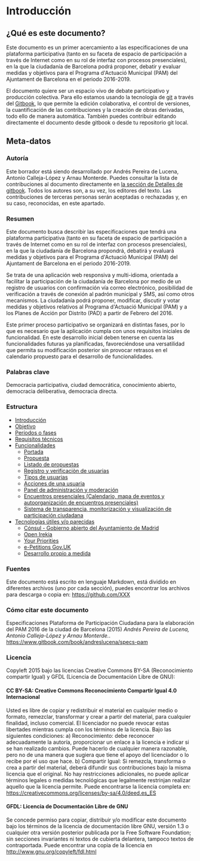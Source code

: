 # Introducción

## ¿Qué es este documento?

Este documento es un primer acercamiento a las especificaciones de una plataforma participativa (tanto en su faceta de espacio de participación a través de Internet como en su rol de interfaz con procesos presenciales), en la que la ciudadanía de Barcelona podrá proponer, debatir y evaluar medidas y objetivos para el Programa d'Actuació Municipal (PAM) del Ajuntament de Barcelona en el periodo 2016-2019.

El documento quiere ser un espacio vivo de debate participativo y producción colectiva. Para ello estamos usando la tecnología de [git](https://git-scm.com/) a través del [Gitbook](http://gitbook.com), lo que permite la edición colaborativa, el control de versiones, la cuantificación de las contribuciones y la creación de obras derivadas, todo ello de manera automática. También puedes contribuir editando directamente el documento desde gitbook o desde tu repositorio git local.

## Meta-datos 

### Autoría

Este borrador está siendo desarrollado por Andrés Pereira de Lucena, Antonio Calleja-López y Arnau Monterde. Puedes consultar la lista de contribuciones al documento directamente en [la sección de Detalles de gitbook](https://www.gitbook.com/book/andreslucena/specs-pam/details). Todos los autores son, a su vez, los editores del texto. Las contribuciones de terceras personas serán aceptadas o rechazadas y, en su caso, reconocidas, en este apartado.

### Resumen  

Este documento busca describir las especificaciones que tendrá una plataforma participativa (tanto en su faceta de espacio de participación a través de Internet como en su rol de interfaz con procesos presenciales), en la que la ciudadanía de Barcelona propondrá, debatirá y evaluará medidas y objetivos para el Programa d'Actuació Municipal (PAM) del Ajuntament de Barcelona en el periodo 2016-2019. 

Se trata de una aplicación web responsiva y multi-idioma, orientada a facilitar la participación de la ciudadanía de Barcelona por medio de un registro de usuarios con confirmación vía correo electrónico, posibilidad de verificación a través de conexión al padrón municipal y SMS, así como otros mecanismos. La ciudadanía podrá proponer, modificar, discutir y votar medidas y objetivos relativos al Programa d'Actuació Municipal (PAM) y a los Planes de Acción por Distrito (PAD) a partir de Febrero del 2016. 

Este primer proceso participativo se organizará en distintas fases, por lo que es necesario que la aplicación cumpla con unos requisitos iniciales de funcionalidad. En este desarrollo inicial deben tenerse en cuenta las funcionalidades futuras ya planificadas, favoreciéndose una versatilidad que permita su modificación posterior sin provocar retrasos en el calendario propuesto para el desarrollo de funcionalidades.

### Palabras clave

Democracia participativa, ciudad democrática, conocimiento abierto, democracia deliberativa, democracia directa.

### Estructura

* [Introducción](README.md)
* [Objetivo](objetivo.md)
* [Períodos o fases](fases.md)
* [Requisitos técnicos](requisitos.md)
* [Funcionalidades](funcionalidades.md)
   * [Portada](funcionalidades/portada.md)
   * [Propuesta](funcionalidades/propuesta.md)
   * [Listado de propuestas](funcionalidades/listado.md)
   * [Registro y verificaciòn de usuarias](funcionalidades/usuarias-registro.md)
   * [Tipos de usuarias](funcionalidades/usuarias-tipos.md)
   * [Acciones de una usuaria](funcionalidades/usuarias-acciones.md)
   * [Panel de administración y moderación](funcionalidades/admin.md)
   * [Encuentros presenciales (Calendario, mapa de eventos y autoorganización de encuentros presenciales)](funcionalidades/calendario.md)
   * [Sistema de transparencia, monitorización y visualización de participación ciudadana](funcionalidades/transparencia.md)
* [Tecnologías útiles y/o parecidas](tecnologias.md)
   * [Cónsul - Gobierno abierto del Ayuntamiento de Madrid](tecnologias/consul.md)
   * [Open Irekia](tecnologias/open-irekia.md)
   * [Your Priorities](tecnologias/your-priorities.md)
   * [e-Petitions Gov.UK](tecnologias/e-petitions.md)
   * [Desarrollo propio a medida](tecnologias/development.md)

### Fuentes 

Este documento está escrito en lenguaje Markdown, está dividido en diferentes archivos (uno por cada sección), puedes encontrar los archivos para descarga o copia en:  https://github.com/XXX

### Cómo citar este documento

Especificaciones Plataforma de Participación Ciudadana para la elaboración del PAM 2016 de la ciudad de Barcelona (2015) *Andrés Pereira de Lucena, Antonio Calleja-López y Arnau Monterde.*. https://www.gitbook.com/book/andreslucena/specs-pam

### Licencia

Copyleft 2015 bajo las licencias Creative Commons BY-SA (Reconocimiento compartir Igual) y GFDL (Licencia de Documentación Libre de GNU):

#### CC BY-SA: Creative Commons Reconocimiento Compartir Igual 4.0 Internacional

Usted es libre de copiar y redistribuir el material en cualquier medio o formato, remezclar, transformar y crear a partir del material, para cualquier finalidad, incluso comercial. El licenciador no puede revocar estas libertades mientras cumpla con los términos de la licencia. Bajo las siguientes condiciones: a) Reconocimiento: debe reconocer adecuadamente la autoría, proporcionar un enlace a la licencia e indicar si se han realizado cambios. Puede hacerlo de cualquier manera razonable, pero no de una manera que sugiera que tiene el apoyo del licenciador o lo recibe por el uso que hace. b) Compartir Igual: Si remezcla, transforma o crea a partir del material, deberá difundir sus contribuciones bajo la misma licencia que el original. No hay restricciones adicionales, no puede aplicar términos legales o medidas tecnológicas que legalmente restrinjan realizar aquello que la licencia permite. Puede encontrarse la licencia completa en: https://creativecommons.org/licenses/by-sa/4.0/deed.es_ES

#### GFDL: Licencia de Documentación Libre de GNU

Se concede permiso para copiar, distribuir y/o modificar este documento bajo los términos de la licencia de documentación libre GNU, versión 1.3 o cualquier otra versión posterior publicada por la Free Software Foundation; sin secciones invariantes ni textos de cubierta delantera, tampoco textos de contraportada. Puede encontrar una copia de la licencia en http://www.gnu.org/copyleft/fdl.html
